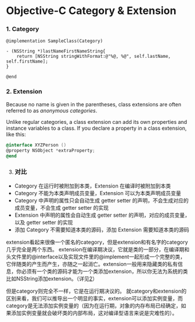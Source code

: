 # Objective-C Category & Extension

### 1. Category

```
@implementation SampleClass(Category)

- (NSString *)lastNameFirstNameString{
    return [NSString stringWithFormat:@"%@, %@", self.lastName, self.firstName];
}

@end
```

### 2. Extension

Because no name is given in the parentheses, class extensions are often referred to as *anonymous categories*.

Unlike regular categories, a class extension can add its own properties and instance variables to a class. If you declare a property in a class extension, like this:

```objective-c
@interface XYZPerson ()
@property NSObject *extraProperty;
@end
```

3. ### 对比

- Category 在运行时被附加到本类，Extension 在编译时被附加到本类
- Category 不能为本类声明成员变量，Extension 可以为本类声明成员变量
- Category 中声明的属性只会自动生成 getter setter 的声明，不会生成对应的成员变量，不会生成 getter setter 的实现
- Extension 中声明的属性会自动生成 getter setter 的声明，对应的成员变量，以及 getter setter 的实现
- 添加 Category 不需要知道本类的源码，添加 Extension 需要知道本类的源码



extension看起来很像一个匿名的category，但是extension和有名字的category几乎完全是两个东西。 extension在编译期决议，它就是类的一部分，在编译期和头文件里的@interface以及实现文件里的@implement一起形成一个完整的类，它伴随类的产生而产生，亦随之一起消亡。extension一般用来隐藏类的私有信息，你必须有一个类的源码才能为一个类添加extension，所以你无法为系统的类比如NSString添加extension。（详见[2](https://developer.apple.com/library/mac/documentation/Cocoa/Conceptual/ProgrammingWithObjectiveC/CustomizingExistingClasses/CustomizingExistingClasses.html)）

但是category则完全不一样，它是在运行期决议的。 就category和extension的区别来看，我们可以推导出一个明显的事实，extension可以添加实例变量，而category是无法添加实例变量的（因为在运行期，对象的内存布局已经确定，如果添加实例变量就会破坏类的内部布局，这对编译型语言来说是灾难性的）。


